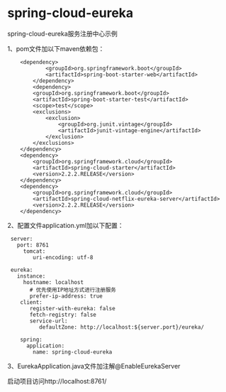 # spring-cloud-eureka
spring-cloud-eureka服务注册中心示例

1、pom文件加以下maven依赖包：
<dependencies>

        <dependency>
                <groupId>org.springframework.boot</groupId>
                <artifactId>spring-boot-starter-web</artifactId>
            </dependency>
            <dependency>
            <groupId>org.springframework.boot</groupId>
            <artifactId>spring-boot-starter-test</artifactId>
            <scope>test</scope>
            <exclusions>
                <exclusion>
                    <groupId>org.junit.vintage</groupId>
                    <artifactId>junit-vintage-engine</artifactId>
                </exclusion>
            </exclusions>
        </dependency>
        <dependency>
            <groupId>org.springframework.cloud</groupId>
            <artifactId>spring-cloud-starter</artifactId>
            <version>2.2.2.RELEASE</version>
        </dependency>
        <dependency>
            <groupId>org.springframework.cloud</groupId>
            <artifactId>spring-cloud-netflix-eureka-server</artifactId>
            <version>2.2.2.RELEASE</version>
        </dependency>
 </dependencies>
 
2、配置文件application.yml加以下配置：

     server:
       port: 8761
         tomcat:
            uri-encoding: utf-8

     eureka:
       instance:
         hostname: localhost
           # 优先使用IP地址方式进行注册服务
           prefer-ip-address: true
        client:
           register-with-eureka: false
           fetch-registry: false
           service-url:
              defaultZone: http://localhost:${server.port}/eureka/

        spring:
          application:
            name: spring-cloud-eureka
	
3、EurekaApplication.java文件加注解@EnableEurekaServer

启动项目访问http://localhost:8761/

